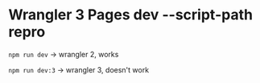 # Wrangler 3 Pages dev --script-path repro

`npm run dev` -> wrangler 2, works

`npm run dev:3` -> wrangler 3, doesn't work